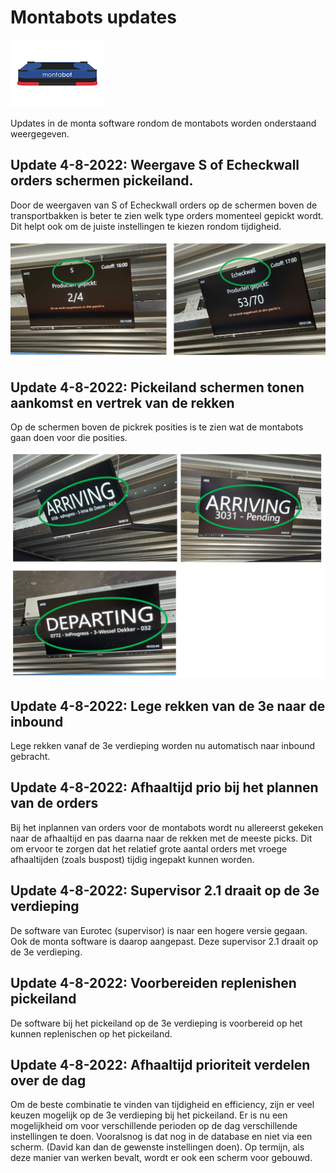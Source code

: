 # Montabots updates

![Montabot_150.png](../../../../Attachments/Montabot_150-af5ec980-e59b-491d-abf4-5678ddd15f68.png)

Updates in de monta software rondom de montabots worden onderstaand weergegeven.

## Update 4-8-2022: Weergave S of Echeckwall orders schermen pickeiland.

Door de weergaven van S of Echeckwall orders op de schermen boven de transportbakken is beter te zien welk type orders momenteel gepickt wordt. Dit helpt ook om de juiste instellingen te kiezen rondom tijdigheid.

![image.png](../../../../Attachments/image-e9387883-9a7c-4ba3-a937-ff9ab30ba311.png)

## Update 4-8-2022: Pickeiland schermen tonen aankomst en vertrek van de rekken

Op de schermen boven de pickrek posities is te zien wat de montabots gaan doen voor die posities.

![image.png](../../../../Attachments/image-dee4358d-1fb9-46dc-9f60-83ab0f9460bc.png)

## Update 4-8-2022: Lege rekken van de 3e naar de inbound
Lege rekken vanaf de 3e verdieping worden nu automatisch naar inbound gebracht.

## Update 4-8-2022: Afhaaltijd prio bij het plannen van de orders
Bij het inplannen van orders voor de montabots wordt nu allereerst gekeken naar de afhaaltijd en pas daarna naar de rekken met de meeste picks. Dit om ervoor te zorgen dat het relatief grote aantal orders met vroege afhaaltijden (zoals buspost) tijdig ingepakt kunnen worden.

## Update 4-8-2022: Supervisor 2.1 draait op de 3e verdieping
De software van Eurotec (supervisor) is naar een hogere versie gegaan. Ook de monta software is daarop aangepast. Deze supervisor 2.1 draait op de 3e verdieping.

## Update 4-8-2022: Voorbereiden replenishen pickeiland
De software bij het pickeiland op de 3e verdieping is voorbereid op het kunnen replenischen op het pickeiland.

## Update 4-8-2022: Afhaaltijd prioriteit verdelen over de dag
Om de beste combinatie te vinden van tijdigheid en efficiency, zijn er veel keuzen mogelijk op de 3e verdieping bij het pickeiland. Er is nu een mogelijkheid om voor verschillende perioden op de dag verschillende instellingen te doen. Vooralsnog is dat nog in de database en niet via een scherm. (David kan dan de gewenste instellingen doen). Op termijn, als deze manier van werken bevalt, wordt er ook een scherm voor gebouwd.




